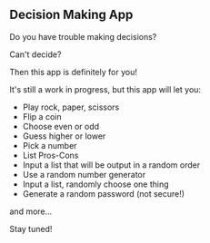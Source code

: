 ## Decision Making App

Do you have trouble making decisions?

Can't decide?

Then this app is definitely for you!

It's still a work in progress, but this app will let you: 
- Play rock, paper, scissors
- Flip a coin
- Choose even or odd
- Guess higher or lower
- Pick a number
- List Pros-Cons
- Input a list that will be output in a random order
- Use a random number generator
- Input a list, randomly choose one thing
- Generate a random password (not secure!)

and more...

Stay tuned!
